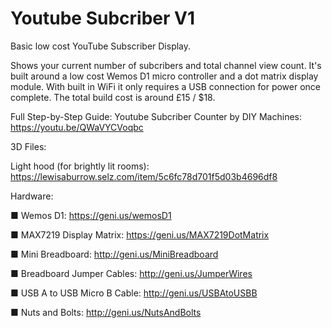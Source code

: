 # Youtube Subcriber V1
Basic low cost YouTube Subscriber Display.

Shows your current number of subcribers and total channel view count. It's built around a low cost Wemos D1 micro controller and a dot matrix display module. With built in WiFi it only requires a USB connection for power once complete. The total build cost is around £15 / $18.

Full Step-by-Step Guide: Youtube Subcriber Counter by DIY Machines: https://youtu.be/QWaVYCVoqbc

3D Files:

Light hood (for brightly lit rooms): https://lewisaburrow.selz.com/item/5c6fc78d701f5d03b4696df8


Hardware:

■ Wemos D1: https://geni.us/wemosD1

■ MAX7219 Display Matrix: https://geni.us/MAX7219DotMatrix

■ Mini Breadboard: http://geni.us/MiniBreadboard

■ Breadboard Jumper Cables: http://geni.us/JumperWires

■ USB A to USB Micro B Cable: http://geni.us/USBAtoUSBB

■ Nuts and Bolts: http://geni.us/NutsAndBolts
